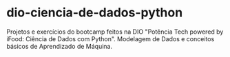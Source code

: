 # dio-ciencia-de-dados-python
Projetos e exercícios do bootcamp feitos na DIO "Potência Tech powered by iFood: Ciência de Dados com Python". Modelagem de Dados e conceitos básicos de Aprendizado de Máquina.
